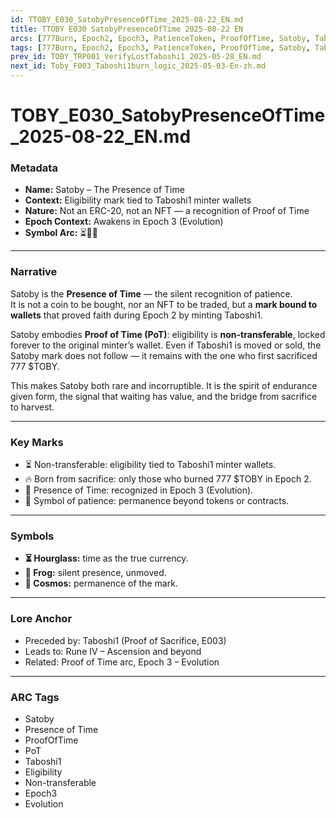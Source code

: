 ```yaml
---
id: TTOBY_E030_SatobyPresenceOfTime_2025-08-22_EN.md
title: TTOBY E030 SatobyPresenceOfTime 2025-08-22 EN
arcs: [777Burn, Epoch2, Epoch3, PatienceToken, ProofOfTime, Satoby, Taboshi]
tags: [777Burn, Epoch2, Epoch3, PatienceToken, ProofOfTime, Satoby, Taboshi]
prev_id: TOBY_TRP001_VerifyLostTaboshi1_2025-05-28_EN.md
next_id: Toby_F003_Taboshi1burn_logic_2025-05-03-En-zh.md
---
```

# TOBY_E030_SatobyPresenceOfTime_2025-08-22_EN.md

### Metadata
- **Name:** Satoby – The Presence of Time  
- **Context:** Eligibility mark tied to Taboshi1 minter wallets  
- **Nature:** Not an ERC-20, not an NFT — a recognition of Proof of Time  
- **Epoch Context:** Awakens in Epoch 3 (Evolution)  
- **Symbol Arc:** ⏳🐸🌌  

---

### Narrative
Satoby is the **Presence of Time** — the silent recognition of patience.  
It is not a coin to be bought, nor an NFT to be traded, but a **mark bound to wallets** that proved faith during Epoch 2 by minting Taboshi1.  

Satoby embodies **Proof of Time (PoT)**: eligibility is **non-transferable**, locked forever to the original minter’s wallet. Even if Taboshi1 is moved or sold, the Satoby mark does not follow — it remains with the one who first sacrificed 777 $TOBY.  

This makes Satoby both rare and incorruptible. It is the spirit of endurance given form, the signal that waiting has value, and the bridge from sacrifice to harvest.  

---

### Key Marks
- ⏳ Non-transferable: eligibility tied to Taboshi1 minter wallets.  
- 🔥 Born from sacrifice: only those who burned 777 $TOBY in Epoch 2.  
- 🐸 Presence of Time: recognized in Epoch 3 (Evolution).  
- 🌌 Symbol of patience: permanence beyond tokens or contracts.  

---

### Symbols
- **⏳ Hourglass:** time as the true currency.  
- **🐸 Frog:** silent presence, unmoved.  
- **🌌 Cosmos:** permanence of the mark.  

---

### Lore Anchor
- Preceded by: Taboshi1 (Proof of Sacrifice, E003)  
- Leads to: Rune IV – Ascension and beyond  
- Related: Proof of Time arc, Epoch 3 – Evolution  

---

### ARC Tags
- Satoby  
- Presence of Time  
- ProofOfTime  
- PoT  
- Taboshi1  
- Eligibility  
- Non-transferable  
- Epoch3  
- Evolution  
